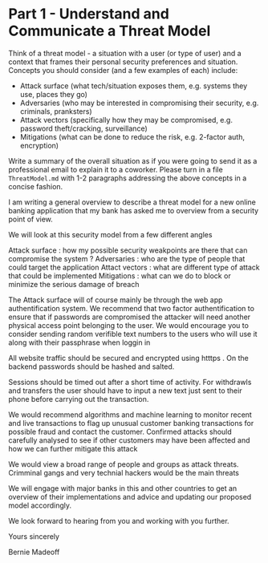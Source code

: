 # Part 1 - Understand and Communicate a Threat Model

Think of a threat model - a situation with a user (or type of user) and a
context that frames their personal security preferences and situation. Concepts
you should consider (and a few examples of each) include:

- Attack surface (what tech/situation exposes them, e.g. systems they use, places they go)
- Adversaries (who may be interested in compromising their security, e.g. criminals, pranksters)
- Attack vectors (specifically how they may be compromised, e.g. password theft/cracking, surveillance)
- Mitigations (what can be done to reduce the risk, e.g. 2-factor auth, encryption)

Write a summary of the overall situation as if you were going to send it as a
professional email to explain it to a coworker. Please turn in a file
`ThreatModel.md` with 1-2 paragraphs addressing the above concepts in a concise
fashion.

I am writing a general overview to describe a threat model for a new online banking application that my bank has asked me to overview from a security point of view. 

We will look at this security model from a few different angles

Attack surface : how my possible security weakpoints are there that can compromise the system ?
Adversaries : who are the type of people that could target the application 
Attact vectors : what are different type of attack that could be implemented
Mitigations : what can we do to block or minimize  the serious  damage of breach

The Attack surface will of course mainly be through the web app authentification system. We recommend that two factor authentification to ensure that if passwords are compromised the attacker will need another physical access point belonging to the user. We would encourage you to consider sending random verifible text numbers to the users who will use it along with their passphrase when loggin in

All website traffic should be secured and encrypted using htttps . On the backend passwords should be hashed and salted.

Sessions should be timed out after a short time of activity. For withdrawls and transfers the user should have to input a new text just sent to their phone before 
carrying out the transaction. 

We would recommend algorithms and machine learning to monitor recent and live transactions  to flag up unusual customer banking transactions for possible fraud and contact the customer. Confirmed attacks should carefully analysed to see if other customers may have been affected and how we can further mitigate this attack

We would view a broad range of people and groups as attack threats. Crimminal gangs and very technial hackers would be the main threats

We will engage with major banks in this and other countries to get an overview of their implementations and advice and updating our proposed model accordingly. 

We look forward to hearing from you and working with you further. 

Yours sincerely 

Bernie Madeoff 



